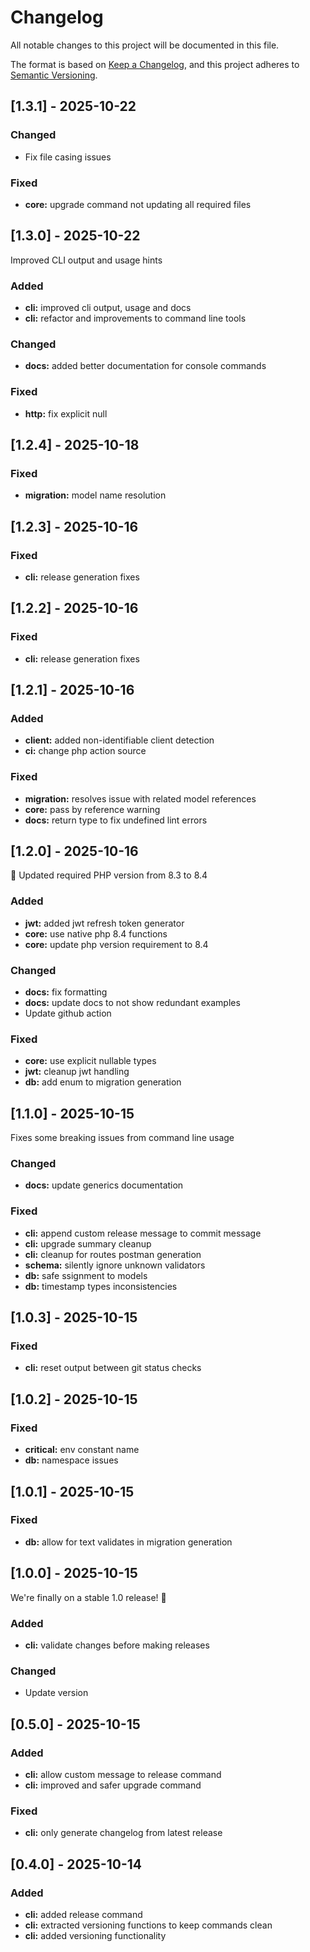 # Changelog

All notable changes to this project will be documented in this file.

The format is based on [Keep a Changelog](https://keepachangelog.com/en/1.1.0/),
and this project adheres to [Semantic Versioning](https://semver.org/spec/v2.0.0.html).

## [1.3.1] - 2025-10-22

### Changed
- Fix file casing issues

### Fixed
- **core:** upgrade command not updating all required files


## [1.3.0] - 2025-10-22

Improved CLI output and usage hints

### Added
- **cli:** improved cli output, usage and docs
- **cli:** refactor and improvements to command line tools

### Changed
- **docs:** added better documentation for console commands

### Fixed
- **http:** fix explicit null


## [1.2.4] - 2025-10-18

### Fixed
- **migration:** model name resolution


## [1.2.3] - 2025-10-16

### Fixed
- **cli:** release generation fixes


## [1.2.2] - 2025-10-16

### Fixed
- **cli:** release generation fixes


## [1.2.1] - 2025-10-16

### Added
- **client:** added non-identifiable client detection
- **ci:** change php action source

### Fixed
- **migration:** resolves issue with related model references
- **core:** pass by reference warning
- **docs:** return type to fix undefined lint errors


## [1.2.0] - 2025-10-16

🐘 Updated required PHP version from 8.3 to 8.4

### Added
- **jwt:** added jwt refresh token generator
- **core:** use native php 8.4 functions
- **core:** update php version requirement to 8.4

### Changed
- **docs:** fix formatting
- **docs:** update docs to not show redundant examples
- Update github action

### Fixed
- **core:** use explicit nullable types
- **jwt:** cleanup jwt handling
- **db:** add enum to migration generation


## [1.1.0] - 2025-10-15

Fixes some breaking issues from command line usage

### Changed
- **docs:** update generics documentation

### Fixed
- **cli:** append custom release message to commit message
- **cli:** upgrade summary cleanup
- **cli:** cleanup for routes postman generation
- **schema:** silently ignore unknown validators
- **db:** safe ssignment to models
- **db:** timestamp types inconsistencies


## [1.0.3] - 2025-10-15

### Fixed
- **cli:** reset output between git status checks


## [1.0.2] - 2025-10-15

### Fixed
- **critical:** env constant name
- **db:** namespace issues


## [1.0.1] - 2025-10-15

### Fixed
- **db:** allow for text validates in migration generation


## [1.0.0] - 2025-10-15

We're finally on a stable 1.0 release! 🥳

### Added
- **cli:** validate changes before making releases

### Changed
- Update version


## [0.5.0] - 2025-10-15

### Added
- **cli:** allow custom message to release command
- **cli:** improved and safer upgrade command

### Fixed
- **cli:** only generate changelog from latest release


## [0.4.0] - 2025-10-14

### Added
- **cli:** added release command
- **cli:** extracted versioning functions to keep commands clean
- **cli:** added versioning functionality

